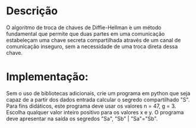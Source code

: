 <h1>Descrição</h1>
<p>
  O algoritmo de troca de chaves de Diffie-Hellman  ́e um método fundamental que permite que duas partes em uma comunicação estabeleçam uma chave secreta compartilhada através de um canal de comunicação inseguro, sem a necessidade de uma troca direta dessa chave.
</p>
<h1>Implementação:</h1>
<p>
  Sem o uso de bibliotecas adicionais, crie um programa em python que seja capaz de a partir dos dados entrada calcular o segredo compartilhado "S". Para fins didáticos, este programa deve usar os valores n = 47, g = 3. Escolha qualquer valor inteiro positivo para os valores x e y. O programa deve apresentar na saída os segredos "Sa", "Sb" | "Sa"="Sb".
</p>
